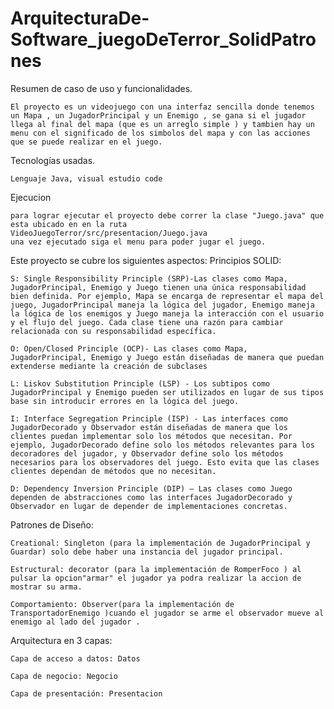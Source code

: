 # ArquitecturaDe-Software_juegoDeTerror_SolidPatrones


Resumen de caso de uso y funcionalidades.

    El proyecto es un videojuego con una interfaz sencilla donde tenemos un Mapa , un JugadorPrincipal y un Enemigo , se gana si el jugador llega al final del mapa (que es un arreglo simple ) y tambien hay un menu con el significado de los simbolos del mapa y con las acciones que se puede realizar en el juego.

Tecnologías usadas.

    Lenguaje Java, visual estudio code

Ejecucion 

    para lograr ejecutar el proyecto debe correr la clase "Juego.java" que esta ubicado en en la ruta VideoJuegoTerror/src/presentacion/Juego.java 
    una vez ejecutado siga el menu para poder jugar el juego.



Este proyecto se  cubre los siguientes aspectos:
Principios SOLID:

    S: Single Responsibility Principle (SRP)-Las clases como Mapa, JugadorPrincipal, Enemigo y Juego tienen una única responsabilidad bien definida. Por ejemplo, Mapa se encarga de representar el mapa del juego, JugadorPrincipal maneja la lógica del jugador, Enemigo maneja la lógica de los enemigos y Juego maneja la interacción con el usuario y el flujo del juego. Cada clase tiene una razón para cambiar relacionada con su responsabilidad específica.

    O: Open/Closed Principle (OCP)- Las clases como Mapa, JugadorPrincipal, Enemigo y Juego están diseñadas de manera que puedan extenderse mediante la creación de subclases 

    L: Liskov Substitution Principle (LSP) - Los subtipos como JugadorPrincipal y Enemigo pueden ser utilizados en lugar de sus tipos base sin introducir errores en la lógica del juego.

    I: Interface Segregation Principle (ISP) - Las interfaces como JugadorDecorado y Observador están diseñadas de manera que los clientes puedan implementar solo los métodos que necesitan. Por ejemplo, JugadorDecorado define solo los métodos relevantes para los decoradores del jugador, y Observador define solo los métodos necesarios para los observadores del juego. Esto evita que las clases clientes dependan de métodos que no necesitan.

    D: Dependency Inversion Principle (DIP) – Las clases como Juego dependen de abstracciones como las interfaces JugadorDecorado y Observador en lugar de depender de implementaciones concretas. 

Patrones de Diseño:

    Creational: Singleton (para la implementación de JugadorPrincipal y Guardar) solo debe haber una instancia del jugador principal.

    Estructural: decorator (para la implementación de RomperFoco ) al pulsar la opcion"armar" el jugador ya podra realizar la accion de mostrar su arma.

    Comportamiento: Observer(para la implementación de TransportadorEnemigo )cuando el jugador se arme el observador mueve al enemigo al lado del jugador .

Arquitectura en 3 capas:

    Capa de acceso a datos: Datos

    Capa de negocio: Negocio

    Capa de presentación: Presentacion



